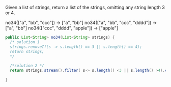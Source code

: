 Given a list of strings, return a list of the strings, omitting any string length 3 or 4.

no34(["a", "bb", "ccc"]) → ["a", "bb"]
no34(["a", "bb", "ccc", "dddd"]) → ["a", "bb"]
no34(["ccc", "dddd", "apple"]) → ["apple"]



```java
public List<String> no34(List<String> strings) {
  /* solution 1
  strings.removeIf(s -> s.length() == 3 || s.length() == 4);
  return strings;
  */
  
  /*solution 2 */
  return strings.stream().filter( s-> s.length() <3 || s.length() >4).collect(Collectors.toList());
  
}

```

